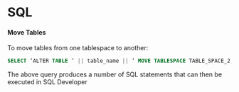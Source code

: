 # SQL

#### Move Tables

To move tables from one tablespace to another:

```sql
SELECT ‘ALTER TABLE ‘ || table_name || ‘ MOVE TABLESPACE TABLE_SPACE_2;’ FROM user_tables WHERE tablespace_name != TABLE_SPACE_2 ORDER BY 1; 
```

The above query produces a number of SQL statements that can then be executed in SQL Developer

